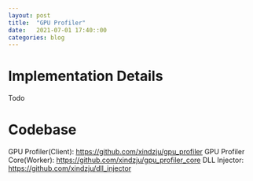 ```yaml
---
layout: post
title:  "GPU Profiler"
date:   2021-07-01 17:40::00
categories: blog
---
```


# Implementation Details
Todo

# Codebase
GPU Profiler(Client): https://github.com/xindzju/gpu_profiler
GPU Profiler Core(Worker): https://github.com/xindzju/gpu_profiler_core
DLL Injector: https://github.com/xindzju/dll_injector

